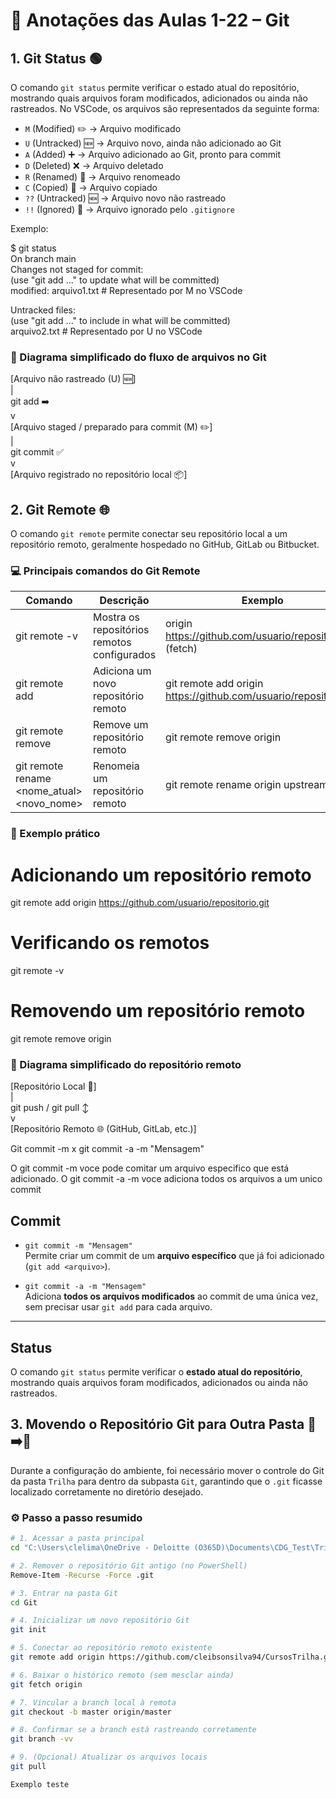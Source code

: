 # 📒 Anotações das Aulas 1-22 – Git

## 1. Git Status 🟢

O comando `git status` permite verificar o estado atual do repositório, mostrando quais arquivos foram modificados, adicionados ou ainda não rastreados. No VSCode, os arquivos são representados da seguinte forma:  

- `M` (Modified) ✏️ → Arquivo modificado  
- `U` (Untracked) 🆕 → Arquivo novo, ainda não adicionado ao Git  
- `A` (Added) ➕ → Arquivo adicionado ao Git, pronto para commit  
- `D` (Deleted) ❌ → Arquivo deletado  
- `R` (Renamed) 🔀 → Arquivo renomeado  
- `C` (Copied) 📄 → Arquivo copiado  
- `??` (Untracked) 🆕 → Arquivo novo não rastreado  
- `!!` (Ignored) 🚫 → Arquivo ignorado pelo `.gitignore`

Exemplo:

$ git status  
On branch main  
Changes not staged for commit:  
  (use "git add <file>..." to update what will be committed)  
  modified:   arquivo1.txt   # Representado por M no VSCode  

Untracked files:  
  (use "git add <file>..." to include in what will be committed)  
  arquivo2.txt              # Representado por U no VSCode  

### 🔄 Diagrama simplificado do fluxo de arquivos no Git

[Arquivo não rastreado (U) 🆕]  
          |  
       git add ➡️  
          v  
[Arquivo staged / preparado para commit (M) ✏️]  
          |  
       git commit ✅  
          v  
[Arquivo registrado no repositório local 📦]  

## 2. Git Remote 🌐

O comando `git remote` permite conectar seu repositório local a um repositório remoto, geralmente hospedado no GitHub, GitLab ou Bitbucket.  

### 💻 Principais comandos do Git Remote

Comando | Descrição | Exemplo  
---------|-----------|---------  
git remote -v | Mostra os repositórios remotos configurados | origin https://github.com/usuario/repositorio.git (fetch)  
git remote add <nome> <url> | Adiciona um novo repositório remoto | git remote add origin https://github.com/usuario/repositorio.git  
git remote remove <nome> | Remove um repositório remoto | git remote remove origin  
git remote rename <nome_atual> <novo_nome> | Renomeia um repositório remoto | git remote rename origin upstream  

### 📝 Exemplo prático

# Adicionando um repositório remoto  
git remote add origin https://github.com/usuario/repositorio.git  

# Verificando os remotos  
git remote -v  

# Removendo um repositório remoto  
git remote remove origin  

### 🔗 Diagrama simplificado do repositório remoto

[Repositório Local 📂]  
        |  
  git push / git pull ↕️  
        v  
[Repositório Remoto 🌐 (GitHub, GitLab, etc.)]

Git commit -m x git commit -a -m "Mensagem"

O git commit -m voce pode comitar um arquivo especifico que está adicionado. 
O git commit -a -m voce adiciona todos os arquivos a um unico commit


## Commit

- `git commit -m "Mensagem"`  
  Permite criar um commit de um **arquivo específico** que já foi adicionado (`git add <arquivo>`).

- `git commit -a -m "Mensagem"`  
  Adiciona **todos os arquivos modificados** ao commit de uma única vez, sem precisar usar `git add` para cada arquivo.

---

## Status

O comando `git status` permite verificar o **estado atual do repositório**, mostrando quais arquivos foram modificados, adicionados ou ainda não rastreados. 

## 3. Movendo o Repositório Git para Outra Pasta 📂➡️📁

Durante a configuração do ambiente, foi necessário mover o controle do Git da pasta `Trilha` para dentro da subpasta `Git`, garantindo que o `.git` ficasse localizado corretamente no diretório desejado.

### ⚙️ Passo a passo resumido

```bash
# 1. Acessar a pasta principal
cd "C:\Users\clelima\OneDrive - Deloitte (O365D)\Documents\CDG_Test\Trilha"

# 2. Remover o repositório Git antigo (no PowerShell)
Remove-Item -Recurse -Force .git

# 3. Entrar na pasta Git
cd Git

# 4. Inicializar um novo repositório Git
git init

# 5. Conectar ao repositório remoto existente
git remote add origin https://github.com/cleibsonsilva94/CursosTrilha.git

# 6. Baixar o histórico remoto (sem mesclar ainda)
git fetch origin

# 7. Vincular a branch local à remota
git checkout -b master origin/master

# 8. Confirmar se a branch está rastreando corretamente
git branch -vv

# 9. (Opcional) Atualizar os arquivos locais
git pull

Exemplo teste